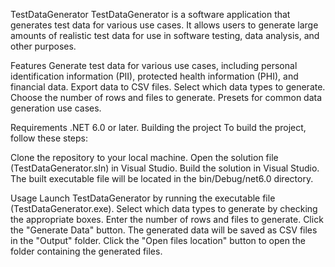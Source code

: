 TestDataGenerator
TestDataGenerator is a software application that generates test data for various use cases. It allows users to generate large amounts of realistic test data for use in software testing, data analysis, and other purposes.

Features
Generate test data for various use cases, including personal identification information (PII), protected health information (PHI), and financial data.
Export data to CSV files.
Select which data types to generate.
Choose the number of rows and files to generate.
Presets for common data generation use cases.

Requirements
.NET 6.0 or later.
Building the project
To build the project, follow these steps:

Clone the repository to your local machine.
Open the solution file (TestDataGenerator.sln) in Visual Studio.
Build the solution in Visual Studio.
The built executable file will be located in the bin/Debug/net6.0 directory.

Usage
Launch TestDataGenerator by running the executable file (TestDataGenerator.exe).
Select which data types to generate by checking the appropriate boxes.
Enter the number of rows and files to generate.
Click the "Generate Data" button.
The generated data will be saved as CSV files in the "Output" folder.
Click the "Open files location" button to open the folder containing the generated files.
